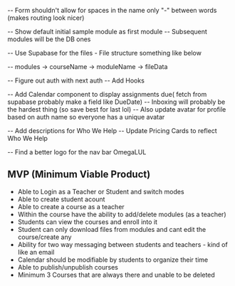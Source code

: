 <!-- -- Add a module component for course details page -->

<!-- -- Re-design the left side bar nav on course details -->

<!-- -- Update buttons for course details -->

<!-- -- Add a landing page on /landing (maybe) -->

<!-- -- Implement createCourse modal -->

<!-- -- Implement mongoDB createCourse -->
<!-- -- Design the login page -->

<!-- Create Course:
id: ObjectID
courseName: Calc 101
subject: Math
description: lorem ipsums
published: True
term: "2023-2024" -->

<!-- -- Fetch DB Data for Dashboard -->
<!-- -- Update routing for the courses/[course-name] -->

<!-- ---------------------------------TODO BELOW--------------------------------- -->

-- Form shouldn't allow for spaces in the name only "-" between words (makes routing look nicer)

-- Show default initial sample module as first module
-- Subsequent modules will be the DB ones

-- Use Supabase for the files - File structure something like below

-- modules -> courseName -> moduleName -> fileData

-- Figure out auth with next auth
-- Add Hooks

-- Add Calendar component to display assignments due( fetch from supabase probably make a field like DueDate)
-- Inboxing will probably be the hardest thing (so save best for last lol)
-- Also update avatar for profile based on auth name so everyone has a unique avatar

-- Add descriptions for Who We Help
-- Update Pricing Cards to reflect Who We Help

-- Find a better logo for the nav bar OmegaLUL

<!--  #####################################################-->

## MVP (Minimum Viable Product)

- Able to Login as a Teacher or Student and switch modes
- Able to create student acount
- Able to create a course as a teacher
- Within the course have the ability to add/delete modules (as a teacher)
- Students can view the courses and enroll into it
- Student can only download files from modules and cant edit the course/create any
- Ability for two way messaging between students and teachers - kind of like an email
- Calendar should be modifiable by students to organize their time
- Able to publish/unpublish courses
- Minimum 3 Courses that are always there and unable to be deleted
